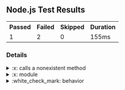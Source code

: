 <h2>Node.js Test Results</h2>
<table><tr><th>Passed</th><th>Failed</th><th>Skipped</th><th>Duration</th></tr><tr><td>1</td><td>2</td><td>0</td><td>155ms</td></tr></table>
<h3>Details</h3>
<details>
  <summary>:x: calls a nonexistent method</summary>
  <blockquote>
    nonexistentMethod is not defined

Stack:
```
    at TestContext.<anonymous> (file:///Users/user/nearform/node-test-github-summary/test/resources/sample-tests/broken.test.js:5:3)
    at Test.runInAsyncScope (node:async_hooks:203:9)
    at Test.run (node:internal/test_runner/test:547:25)
    at Test.start (node:internal/test_runner/test:463:17)
    at startSubtest (node:internal/test_runner/harness:192:17)
```

  </blockquote>
</details>
<details>
  <summary>:x: module</summary>
  <blockquote>
    <details>
  <summary>:x: function</summary>
  <blockquote>
    <details>
  <summary>:x: behavior</summary>
  <blockquote>
    <details>
  <summary>:white_check_mark: asserts 1 === 1</summary>
  <blockquote>
    Test passed
  </blockquote>
</details>
<details>
  <summary>:x: fails</summary>
  <blockquote>
    Expected values to be strictly equal:

1 !== 2


Stack:
```
    at TestContext.<anonymous> (file:///Users/user/nearform/node-test-github-summary/test/resources/sample-tests/nested.test.js:12:16)
    at Test.runInAsyncScope (node:async_hooks:203:9)
    at Test.run (node:internal/test_runner/test:547:25)
    at Suite.processPendingSubtests (node:internal/test_runner/test:300:27)
    at Test.postRun (node:internal/test_runner/test:637:19)
    at Test.run (node:internal/test_runner/test:575:10)
    at async Promise.all (index 0)
    at async Suite.run (node:internal/test_runner/test:801:7)
    at async Promise.all (index 0)
    at async Suite.run (node:internal/test_runner/test:801:7)
```

  </blockquote>
</details>
  </blockquote>
</details>
  </blockquote>
</details>
  </blockquote>
</details>
<details>
  <summary>:white_check_mark: behavior</summary>
  <blockquote>
    <details>
  <summary>:leftwards_arrow_with_hook: skipped test</summary>
  <blockquote>
    Test skipped
  </blockquote>
</details>
  </blockquote>
</details>
